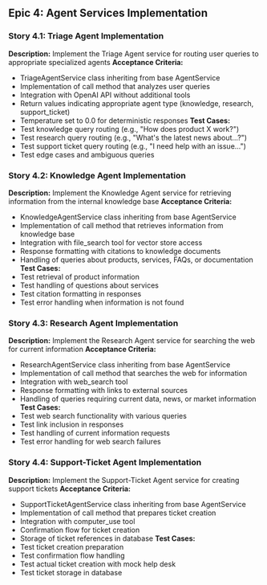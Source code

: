 ## Epic 4: Agent Services Implementation

### Story 4.1: Triage Agent Implementation
**Description:** Implement the Triage Agent service for routing user queries to appropriate specialized agents
**Acceptance Criteria:**
- TriageAgentService class inheriting from base AgentService
- Implementation of call method that analyzes user queries
- Integration with OpenAI API without additional tools
- Return values indicating appropriate agent type (knowledge, research, support_ticket)
- Temperature set to 0.0 for deterministic responses
**Test Cases:**
- Test knowledge query routing (e.g., "How does product X work?")
- Test research query routing (e.g., "What's the latest news about...?")
- Test support ticket query routing (e.g., "I need help with an issue...")
- Test edge cases and ambiguous queries

### Story 4.2: Knowledge Agent Implementation
**Description:** Implement the Knowledge Agent service for retrieving information from the internal knowledge base
**Acceptance Criteria:**
- KnowledgeAgentService class inheriting from base AgentService
- Implementation of call method that retrieves information from knowledge base
- Integration with file_search tool for vector store access
- Response formatting with citations to knowledge documents
- Handling of queries about products, services, FAQs, or documentation
**Test Cases:**
- Test retrieval of product information
- Test handling of questions about services
- Test citation formatting in responses
- Test error handling when information is not found

### Story 4.3: Research Agent Implementation
**Description:** Implement the Research Agent service for searching the web for current information
**Acceptance Criteria:**
- ResearchAgentService class inheriting from base AgentService
- Implementation of call method that searches the web for information
- Integration with web_search tool
- Response formatting with links to external sources
- Handling of queries requiring current data, news, or market information
**Test Cases:**
- Test web search functionality with various queries
- Test link inclusion in responses
- Test handling of current information requests
- Test error handling for web search failures

### Story 4.4: Support-Ticket Agent Implementation
**Description:** Implement the Support-Ticket Agent service for creating support tickets
**Acceptance Criteria:**
- SupportTicketAgentService class inheriting from base AgentService
- Implementation of call method that prepares ticket creation
- Integration with computer_use tool
- Confirmation flow for ticket creation
- Storage of ticket references in database
**Test Cases:**
- Test ticket creation preparation
- Test confirmation flow handling
- Test actual ticket creation with mock help desk
- Test ticket storage in database